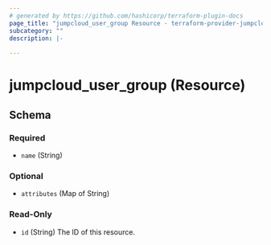 ```yaml
---
# generated by https://github.com/hashicorp/terraform-plugin-docs
page_title: "jumpcloud_user_group Resource - terraform-provider-jumpcloud"
subcategory: ""
description: |-
  
---
```


# jumpcloud_user_group (Resource)





<!-- schema generated by tfplugindocs -->
## Schema

### Required

- `name` (String)

### Optional

- `attributes` (Map of String)

### Read-Only

- `id` (String) The ID of this resource.


